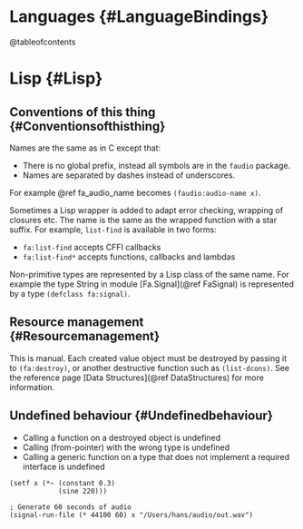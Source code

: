 
# Languages {#LanguageBindings}

@tableofcontents

# Lisp {#Lisp}

## Conventions of this thing {#Conventionsofthisthing}

Names are the same as in C except that:

- There is no global prefix, instead all symbols are in the `faudio` package.
- Names are separated by dashes instead of underscores.

For example @ref fa_audio_name becomes `(faudio:audio-name x)`.

Sometimes a Lisp wrapper is added to adapt error checking, wrapping of closures etc. The
name is the same as the wrapped function with a star suffix. For example, `list-find` is
available in two forms:

* `fa:list-find`     accepts CFFI callbacks
* `fa:list-find*`    accepts functions, callbacks and lambdas

Non-primitive types are represented by a Lisp class of the same name. For example
the type String in module [Fa.Signal](@ref FaSignal) is represented by a type `(defclass fa:signal)`.

## Resource management {#Resourcemanagement}
    
This is manual. Each created value object must be destroyed by passing it to
`(fa:destroy)`, or another destructive function such as `(list-dcons)`. See the reference
page [Data Structures](@ref DataStructures) for more information.
                                                              
## Undefined behaviour {#Undefinedbehaviour}

  - Calling a function on a destroyed object is undefined
  - Calling (from-pointer) with the wrong type is undefined
  - Calling a generic function on a type that does not implement a required interface is undefined

~~~~
(setf x (*~ (constant 0.3) 
            (sine 220)))
                
; Generate 60 seconds of audio
(signal-run-file (* 44100 60) x "/Users/hans/audio/out.wav") 
~~~~